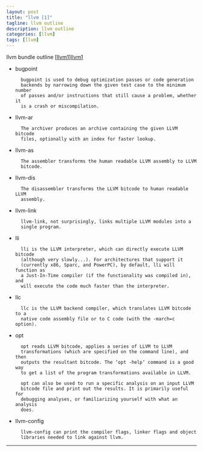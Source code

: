 ```yaml
---
layout: post
title: "llvm [1]"
tagline: llvm outline
description: llvm outline
categories: [llvm]
tags: [llvm]
---
```


llvm bundle outline [[llvm1]][llvm1]

+ bugpoint

        bugpoint is used to debug optimization passes or code generation 
        backends by narrowing down the given test case to the minimum number
        of passes and/or instructions that still cause a problem, whether it 
        is a crash or miscompilation. 

+ llvm-ar

        The archiver produces an archive containing the given LLVM bitcode 
        files, optionally with an index for faster lookup.

+ llvm-as

        The assembler transforms the human readable LLVM assembly to LLVM 
        bitcode.

+ llvm-dis

        The disassembler transforms the LLVM bitcode to human readable LLVM 
        assembly.

+ llvm-link

        llvm-link, not surprisingly, links multiple LLVM modules into a 
        single program.

+ lli

        lli is the LLVM interpreter, which can directly execute LLVM bitcode 
        (although very slowly...). For architectures that support it 
        (currently x86, Sparc, and PowerPC), by default, lli will function as 
        a Just-In-Time compiler (if the functionality was compiled in), and 
        will execute the code much faster than the interpreter.

+ llc

        llc is the LLVM backend compiler, which translates LLVM bitcode to a 
        native code assembly file or to C code (with the -march=c option).

+ opt

        opt reads LLVM bitcode, applies a series of LLVM to LLVM 
        transformations (which are specified on the command line), and then 
        outputs the resultant bitcode. The ‘opt -help‘ command is a good way 
        to get a list of the program transformations available in LLVM.

        opt can also be used to run a specific analysis on an input LLVM 
        bitcode file and print out the results. It is primarily useful for 
        debugging analyses, or familiarizing yourself with what an analysis 
        does.

+ llvm-config

        llvm-config can print the compiler flags, linker flags and object 
        libraries needed to link against llvm.

-------------------------------------------------------------------
[llvm1]: http://llvm.org/docs/GettingStarted.html#llvm-tools
